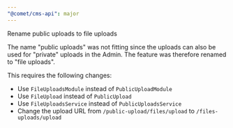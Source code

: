 ```yaml
---
"@comet/cms-api": major
---
```


Rename public uploads to file uploads

The name "public uploads" was not fitting since the uploads can also be used for "private" uploads in the Admin.
The feature was therefore renamed to "file uploads".

This requires the following changes:

-   Use `FileUploadsModule` instead of `PublicUploadModule`
-   Use `FileUpload` instead of `PublicUpload`
-   Use `FileUploadsService` instead of `PublicUploadsService`
-   Change the upload URL from `/public-upload/files/upload` to `/files-uploads/upload`
